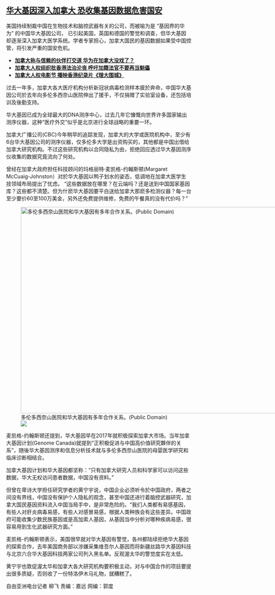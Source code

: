<!--1640027616000-->
[华大基因深入加拿大  恐收集基因数据危害国安](https://www.rfa.org/mandarin/yataibaodao/junshiwaijiao/lf-12202021135838.html)
------

<p>美国持续制裁中国在生物技术和脑控武器有关的公司，而被喻为是 “基因界的华为” 的中国华大基因公司， 已引起美国，英国和德国的警觉和调查，但华大基因却逐渐深入加拿大医学系统。学者专家担心，加拿大国民的基因数据如果受中国控管，将引发严重的国安危机。</p><p></p><ul><li><strong><a href="https://www.rfa.org/mandarin/yataibaodao/jingmao/lf-11092021144422.html">加拿大称与信赖的伙伴打交道 华为在加拿大没戏了？</a></strong></li><li><strong><a href="https://www.rfa.org/mandarin/yataibaodao/renquanfazhi/lf-12142021141524.html">加拿大人权组织批香港法治沦丧 呼吁加籍法官不要再当魁儡</a></strong></li><li><a href="https://www.rfa.org/mandarin/yataibaodao/gangtai/lf-12032021122239.html"><strong>加拿大人权电影节 播映香港纪录片《理大围城》</strong></a></li></ul><p></p><p>过去一年多，加拿大各大医疗机构分析新冠状病毒检测样本疲於奔命，中国华大基因公司於去年向多伦多西奈山医院伸出了援手，不仅捐赠了实验室设备，还包括培训及後勤支持。</p><p>华大基因已成为全球最大的DNA测序中心，过去几年它慷慨向世界许多国家输出测序仪器，这种“医疗外交”似乎是北京进行全球战略的重要一环。</p><p>加拿大广播公司(CBC)今年稍早的追踪发现，加拿大的大学或医院机构中，至少有6台华大基因公司的测序仪器，仅多伦多大学是出资购买的，其他都是中国出借给加拿大研究机构。不过这些研究机构以合同隐私为由，拒绝回应透过华大基因测序仪收集的数据究竟流向了何处。</p><p>曾经在加拿大政府担任科技顾问的玛格丽特·麦凯格-约翰斯顿(Margaret McCuaig-Johnston）对於华大基因以鸭子划水的姿态，低调地在加拿大医学生技领域布局提出了忧虑。 “这些数据放在哪里？在云端吗？还是送到中国国家基因库？这些都不清楚。但为什麽华大基因要平白送给加拿大那麽多检测仪器？每一台至少要价60至100万美金，另外还免费提供维修，免费的午餐真的没有代价吗？”</p><p><figure class="image-richtext image-inline captioned" style="width:1000px;"><img alt="多伦多西奈山医院和华大基因有多年合作关系。(Public Domain)" height="562" src="https://www.rfa.org/mandarin/yataibaodao/junshiwaijiao/lf-12202021135838.html/22.jpg/@@images/618c4dfc-a7e6-4ea9-9c3c-e37b5bcea87e.jpeg" title="2" width="1000"/><figcaption class="image-caption">多伦多西奈山医院和华大基因有多年合作关系。(Public Domain)</figcaption><small></small><div id="zoomattribute"><a data-caption="多伦多西奈山医院和华大基因有多年合作关系。(Public Domain)" data-fancybox="" href="https://www.rfa.org/mandarin/yataibaodao/junshiwaijiao/lf-12202021135838.html/22.jpg" id="single_image" title="多伦多西奈山医院和华大基因有多年合作关系。(Public Domain)"><img src="/++plone++rfa-resources/img/icon-zoom.png"/></a></div></figure></p><p>麦凯格-约翰斯顿还提到，华大基因早在2017年就积极探索加拿大市场。当年加拿大基因计划(Genome Canada)就提到“正积极促进与中国高价值研究夥伴的关系”，随後华大基因测序和信息分析技术就与多伦多西奈山医院的母婴医学研究和临床诊断相结合。</p><p>加拿大基因计划和华大基因都坚称：“只有加拿大研究人员和科学家可以访问这些数据，华大无权访问患者数据，中国没有资料。”</p><p>但曾在卑诗大学担任研究学者的黄宁宇说，中国企业必须听令於中国政府，两者之间没有界线，中国没有保护个人隐私的观念，甚至中国还进行着脑控武器研究，加拿大国民基因资料流入中国当局手中，是非常危险的。“我们人类都有易感基因，有些人对肝炎病毒易感，有些人对感冒易感，根据人类种族会有这些差异。中国政府可能收集少数民族基因或是高加索人基因，从基因当中分析对哪种疾病易感，很容易用到生化武器研究方面。”</p><p>麦凯格-约翰斯顿表示，美国很早就对华大基因有警觉，各州都陆续拒绝华大基因的探索合作，去年美国商务部以涉嫌采集维吾尔人基因而将新疆丝路华大基因科技与北京六合华大基因科技两家公司列入黑名单。反观渥太华的警觉度实在太低。</p><p>黄宁宇也敦促渥太华和加拿大各大研究机构要积极主动，对与中国合作的项目要提出很多质疑，否则收了一份特洛伊木马礼物，就糟糕了。</p><p>自由亚洲电台记者 柳飞 责编：嘉远 网编：郭度</p>
